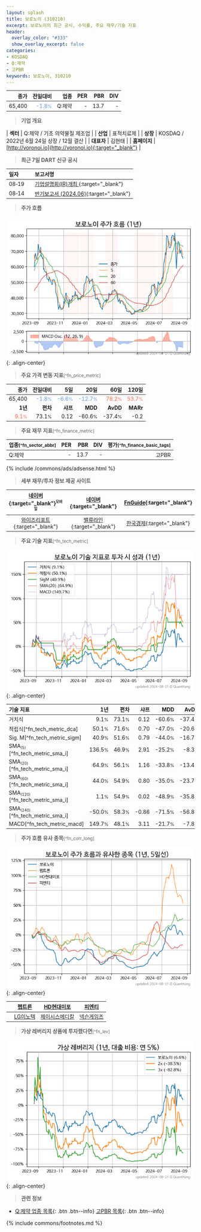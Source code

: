 ```yaml
---
layout: splash
title: 보로노이 (310210)
excerpt: 보로노이의 최근 공시, 수익률, 주요 재무/기술 지표
header:
  overlay_color: "#333"
  show_overlay_excerpt: false
categories:
- KOSDAQ
- Q:제약
- 고PBR
keywords: 보로노이, 310210
---
```


| **종가** | **전일대비** | **업종** | **PER** | **PBR** | **DIV** |
| -------: | -----------: | -------: | ------: | ------: | ------: |
| 65,400 | <span style="color: cornflowerblue">-1.8<small>%</small></span> | Q:제약 | - | 13.7 | - |

<!-- more -->


> **기업 개요**<a id="company"></a>

| <span style="white-space:nowrap;">**섹터**</span> | Q:제약 / 기초 의약물질 제조업 |
| <span style="white-space:nowrap;">**산업**</span> | 표적치료제 |
| <span style="white-space:nowrap;">**상장**</span> | KOSDAQ / 2022년 6월 24일 상장 / 12월 결산 |
| <span style="white-space:nowrap;">**대표자**</span> | 김현태 |
| <span style="white-space:nowrap;">**홈페이지**</span> | [http://voronoi.io](http://voronoi.io){:target="_blank"} |


> **최근 7일 DART 신규 공시**<a id="dart"></a>

| **일자** |      | **보고서명** |
| :------- | :--- | :----------- |
| 08&#x2011;19 | | [기업설명회(IR)개최              ](https://dart.fss.or.kr/dsaf001/main.do?rcpNo=20240819900259){:target="_blank"} |
| 08&#x2011;14 | | [반기보고서 (2024.06)](https://dart.fss.or.kr/dsaf001/main.do?rcpNo=20240814003203){:target="_blank"} |


> **주가 흐름**<a id="price"></a>

![310210](/stock/images/310210.png){: .align-center}


> **주요 가격 변동 지표**<small>[^fn_price_metric]</small>

| **종가** | **전일대비** | **5일** | **20일** | **60일** | **120일** |
| -------: | -----------: | ------: | -------: | -------: | --------: |
| 65,400 | <span style="color: cornflowerblue">-1.8<small>%</small></span> | <span style="color: cornflowerblue">-6.6<small>%</small></span> | <span style="color: cornflowerblue">-12.7<small>%</small></span> | <span style="color: tomato">78.2<small>%</small></span> | <span style="color: tomato">53.7<small>%</small></span> |
| **1년** | **편차** | **샤프** | **MDD** | **AvDD** | **MARr** |
| <span style="color: tomato">9.1<small>%</small></span> | 73.1<small>%</small> | 0.12 | -60.6<small>%</small> | -37.4<small>%</small> | -0.2 |


> **주요 재무 지표**<small>[^fn_finance_metric]</small>

| **업종**<small>[^fn_sector_abbr]</small> | **PER** | **PBR** | **DIV** | **평가**<small>[^fn_finance_basic_tags]</small> |
| :--------------------------------------- | ------: | ------: | ------: | ----------------------------------------------: |
| Q:제약 | - | 13.7 | - | 고PBR |



{% include /commons/ads/adsense.html %}

> **세부 재무/투자 정보 제공 사이트**

| [네이버](https://m.stock.naver.com/domestic/stock/310210/finance/summary){:target="_blank"}<sup><small>모바일</small></sup> | [네이버](https://finance.naver.com/item/coinfo.naver?code=310210){:target="_blank"} | [FnGuide](https://comp.fnguide.com/SVO2/ASP/SVD_Invest.asp?gicode=A310210&MenuYn=Y){:target="_blank"} |
| :---: | :---: | :---: |
| [와이즈리포트](https://comp.wisereport.co.kr/company/c1040001.aspx?cmp_cd=310210){:target="_blank"} | [밸류라인](https://www.valueline.co.kr/finance/summary/310210){:target="_blank"} | [한국경제](https://markets.hankyung.com/stock/310210/financial-summary){:target="_blank"} |


> **주요 기술 지표**<small>[^fn_tech_metric]</small>


![310210](/stock/images/310210_tech.png){: .align-center}

| **기술 지표** | **1년** | **편차** | **샤프** | **MDD** | **AvDD** |
| :------------ | ------: | -----------: | -------: | ------: | -------: |
| 거치식 | 9.1<small>%</small> | 73.1<small>%</small> | 0.12 | -60.6<small>%</small> | -37.4<small>%</small> |
| 적립식[^fn_tech_metric_dca] | 50.1<small>%</small> | 71.6<small>%</small> | 0.70 | -47.0<small>%</small> | -20.6<small>%</small> |
| Sig. M[^fn_tech_metric_sigm] | 40.9<small>%</small> | 51.6<small>%</small> | 0.79 | -44.0<small>%</small> | -16.7<small>%</small> |
| SMA<small><sub>(5)</sub></small>[^fn_tech_metric_sma_i] | 136.5<small>%</small> | 46.9<small>%</small> | 2.91 | -25.2<small>%</small> | -8.3<small>%</small> |
| SMA<small><sub>(20)</sub></small>[^fn_tech_metric_sma_i] | 64.9<small>%</small> | 56.1<small>%</small> | 1.16 | -33.8<small>%</small> | -13.4<small>%</small> |
| SMA<small><sub>(60)</sub></small>[^fn_tech_metric_sma_i] | 44.0<small>%</small> | 54.9<small>%</small> | 0.80 | -35.0<small>%</small> | -23.7<small>%</small> |
| SMA<small><sub>(120)</sub></small>[^fn_tech_metric_sma_i] | 1.1<small>%</small> | 54.9<small>%</small> | 0.02 | -48.9<small>%</small> | -35.8<small>%</small> |
| SMA<small><sub>(240)</sub></small>[^fn_tech_metric_sma_i] | -50.0<small>%</small> | 58.3<small>%</small> | -0.86 | -71.5<small>%</small> | -56.8<small>%</small> |
| MACD[^fn_tech_metric_macd] | 149.7<small>%</small> | 48.1<small>%</small> | 3.11 | -21.7<small>%</small> | -7.8<small>%</small> |


> **주가 흐름 유사 종목**<a id="corr"></a><small>[^fn_corr_long]</small>

![310210](/stock/images/310210_corr.png){: .align-center}

|       | [펩트론](/087010/) | [HD현대미포](/010620/) | [피엔티](/137400/) |
| :---: | :------------------------------------: | :------------------------------------: | :------------------------------------: |
|       | [LG이노텍](/011070/) | [제이시스메디칼](/287410/) | [넥슨게임즈](/225570/) |


> **가상 레버리지 상품에 투자했다면**<a id="2x"></a><small>[^fn_lev]</small>

![310210](/stock/images/310210_2x.png){: .align-center}


> **관련 정보**

- [Q:제약 업종 목록](/stats/sector/kosdaq_업종_제약_종목/){: .btn .btn--info} [고PBR 목록](/fn/fn_high_pbr/){: .btn .btn--info}

{% include commons/footnotes.md %}